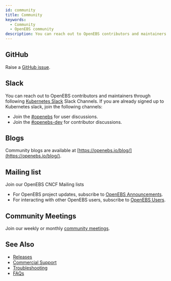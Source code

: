 ```yaml
---
id: community
title: Community
keywords:
  - Community
  - OpenEBS community
description: You can reach out to OpenEBS contributors and maintainers through Slack, GitHub, and mailing lists.
---
```


## GitHub

Raise a [GitHub issue](https://github.com/openebs/openebs/issues/new).

## Slack

You can reach out to OpenEBS contributors and maintainers through following [Kubernetes Slack](https://slack.k8s.io) Slack Channels. If you are already signed up to Kubernetes slack, join the following channels:

- Join the [#openebs](https://kubernetes.slack.com/messages/openebs/) for user discussions.
- Join the [#openebs-dev](https://cloud-native.slack.com/messages/openebs-dev/) for contributor discussions.

## Blogs

Community blogs are available at [https://openebs.io/blog/](https://openebs.io/blog/).

## Mailing list

Join our OpenEBS CNCF Mailing lists

- For OpenEBS project updates, subscribe to [OpenEBS Announcements](https://lists.cncf.io/g/cncf-openebs-announcements).
- For interacting with other OpenEBS users, subscribe to [OpenEBS Users](https://lists.cncf.io/g/cncf-openebs-users).

## Community Meetings

Join our weekly or monthly [community meetings](https://github.com/openebs/openebs/tree/master/community#community-meetings).

## See Also

- [Releases](releases.md)
- [Commercial Support](commercial-support.md) 
- [Troubleshooting](../main/troubleshooting/)
- [FAQs](../main/faqs/faqs.md)

